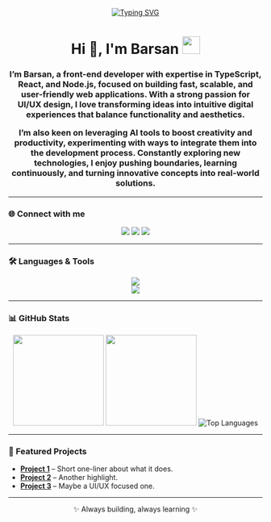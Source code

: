 <!-- Typing animation intro -->
<p align="center">
  <a href="https://git.io/typing-svg">
    <img src="https://readme-typing-svg.herokuapp.com?font=Fira+Code&pause=1000&color=F74C7E&center=true&vCenter=true&width=500&lines=Hi+%F0%9F%91%8B%2C+I'm+Barsan;Front-end+Developer;TypeScript+%7C+React+%7C+Node.js;UI%2FUX+Enthusiast+%F0%9F%8E%A8;Loves+AI+Tools+%E2%9C%A8" alt="Typing SVG" />
  </a>
</p>



<h1 align="center">
  Hi 👋, I'm Barsan 
  <img src="https://media.giphy.com/media/hvRJCLFzcasrR4ia7z/giphy.gif" width="35"/>
</h1>
<h3 align="center">
 I’m Barsan, a front-end developer with expertise in TypeScript, React, and Node.js, focused on building fast, scalable, and user-friendly web applications. With a strong passion for UI/UX design, I love transforming ideas into intuitive digital experiences that balance functionality and aesthetics.

I’m also keen on leveraging AI tools to boost creativity and productivity, experimenting with ways to integrate them into the development process. Constantly exploring new technologies, I enjoy pushing boundaries, learning continuously, and turning innovative concepts into real-world solutions.
</h3>

---

### 🌐 Connect with me
<p align="center">
  <a href="https://twitter.com/barsanchoolur"><img src="https://img.shields.io/badge/Twitter-1DA1F2?style=for-the-badge&logo=twitter&logoColor=white"/></a>
  <a href="https://linkedin.com/in/barsanchoolur/"><img src="https://img.shields.io/badge/LinkedIn-0077B5?style=for-the-badge&logo=linkedin&logoColor=white"/></a>
  <a href="https://instagram.com/bars.an._"><img src="https://img.shields.io/badge/Instagram-E4405F?style=for-the-badge&logo=instagram&logoColor=white"/></a>
</p>

---

### 🛠️ Languages & Tools
<p align="center">
  <img src="https://skillicons.dev/icons?i=js,ts,react,html,css,tailwind,nodejs,express,mongodb,python,cs,angular,astro,remix" /><br/>
  <img src="https://skillicons.dev/icons?i=git,github,vscode,figma,photoshop,blender,bootstrap,canva,gcp,sass" />
</p>

---

### 📊 GitHub Stats
<p align="center">
  <img src="https://github-readme-stats.vercel.app/api?username=Barsaan&show_icons=true&theme=default&hide_border=true" height="180em"/>
  <img src="https://github-readme-streak-stats.herokuapp.com/?user=Barsaan&theme=default&hide_border=true" height="180em"/>
  <img src="https://github-readme-stats.vercel.app/api/top-langs/?username=Barsaan&layout=compact&theme=default&hide_border=true" alt="Top Languages" />
</p>

---


### 🚀 Featured Projects
- [**Project 1**](#) – Short one-liner about what it does.  
- [**Project 2**](#) – Another highlight.  
- [**Project 3**](#) – Maybe a UI/UX focused one.  

---

<p align="center">✨ Always building, always learning ✨</p>

